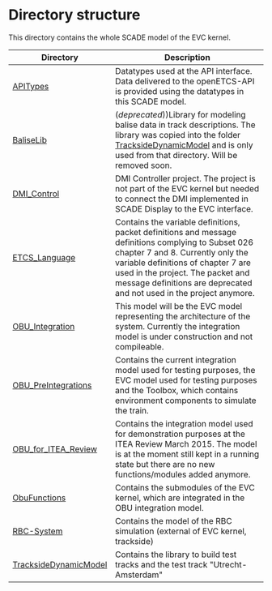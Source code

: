 # Directory structure

This directory contains the whole SCADE model of the EVC kernel.

Directory | Description
----------|-------------
[APITypes]() | Datatypes used at the API interface. Data delivered to the openETCS-API is provided using the datatypes in this SCADE model.
[BaliseLib]() | (*deprecated*))Library for modeling balise data in track descriptions. The library was copied into the folder [TracksideDynamicModel]() and is only used from that directory. Will be removed soon.
[DMI_Control]() | DMI Controller project. The project is not part of the EVC kernel but needed to connect the DMI implemented in SCADE Display to the EVC interface.
[ETCS_Language]() | Contains the variable definitions, packet definitions and message definitions complying to Subset 026 chapter 7 and 8. Currently only the variable definitions of chapter 7 are used in the project. The packet and message definitions are deprecated and not used in the project anymore.
[OBU_Integration]() | This model will be the EVC model representing the architecture of the system. Currently the integration model is under construction and not compileable.
[OBU_PreIntegrations]() | Contains the current integration model used for testing purposes, the EVC model used for testing purposes and the Toolbox, which contains environment components to simulate the train.
[OBU_for_ITEA_Review]() | Contains the integration model used for demonstration purposes at the ITEA Review March 2015. The model is at the moment still kept in a running state but there are no new functions/modules added anymore.
[ObuFunctions]() | Contains the submodules of the EVC kernel, which are integrated in the OBU integration model.
[RBC-System]() | Contains the model of the RBC simulation (external of EVC kernel, trackside)
[TracksideDynamicModel]() | Contains the library to build test tracks and the test track "Utrecht-Amsterdam"
